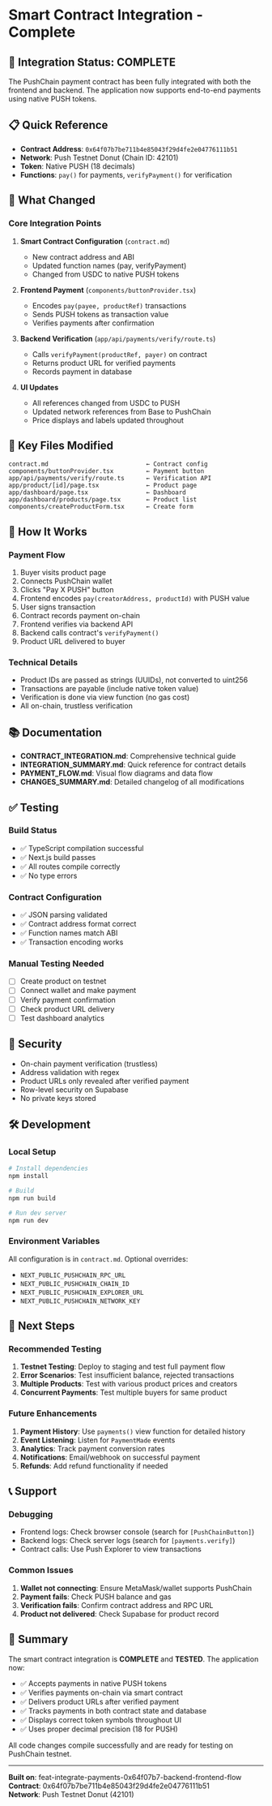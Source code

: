 # Smart Contract Integration - Complete

## 🎉 Integration Status: COMPLETE

The PushChain payment contract has been fully integrated with both the frontend and backend. The application now supports end-to-end payments using native PUSH tokens.

## 📋 Quick Reference

- **Contract Address**: `0x64f07b7be711b4e85043f29d4fe2e04776111b51`
- **Network**: Push Testnet Donut (Chain ID: 42101)
- **Token**: Native PUSH (18 decimals)
- **Functions**: `pay()` for payments, `verifyPayment()` for verification

## 🔧 What Changed

### Core Integration Points

1. **Smart Contract Configuration** (`contract.md`)
   - New contract address and ABI
   - Updated function names (pay, verifyPayment)
   - Changed from USDC to native PUSH tokens

2. **Frontend Payment** (`components/buttonProvider.tsx`)
   - Encodes `pay(payee, productRef)` transactions
   - Sends PUSH tokens as transaction value
   - Verifies payments after confirmation

3. **Backend Verification** (`app/api/payments/verify/route.ts`)
   - Calls `verifyPayment(productRef, payer)` on contract
   - Returns product URL for verified payments
   - Records payment in database

4. **UI Updates**
   - All references changed from USDC to PUSH
   - Updated network references from Base to PushChain
   - Price displays and labels updated throughout

## 📝 Key Files Modified

```
contract.md                           ← Contract config
components/buttonProvider.tsx         ← Payment button
app/api/payments/verify/route.ts      ← Verification API
app/product/[id]/page.tsx             ← Product page
app/dashboard/page.tsx                ← Dashboard
app/dashboard/products/page.tsx       ← Product list
components/createProductForm.tsx      ← Create form
```

## 🚀 How It Works

### Payment Flow
1. Buyer visits product page
2. Connects PushChain wallet
3. Clicks "Pay X PUSH" button
4. Frontend encodes `pay(creatorAddress, productId)` with PUSH value
5. User signs transaction
6. Contract records payment on-chain
7. Frontend verifies via backend API
8. Backend calls contract's `verifyPayment()`
9. Product URL delivered to buyer

### Technical Details
- Product IDs are passed as strings (UUIDs), not converted to uint256
- Transactions are payable (include native token value)
- Verification is done via view function (no gas cost)
- All on-chain, trustless verification

## 📚 Documentation

- **CONTRACT_INTEGRATION.md**: Comprehensive technical guide
- **INTEGRATION_SUMMARY.md**: Quick reference for contract details
- **PAYMENT_FLOW.md**: Visual flow diagrams and data flow
- **CHANGES_SUMMARY.md**: Detailed changelog of all modifications

## ✅ Testing

### Build Status
- ✅ TypeScript compilation successful
- ✅ Next.js build passes
- ✅ All routes compile correctly
- ✅ No type errors

### Contract Configuration
- ✅ JSON parsing validated
- ✅ Contract address format correct
- ✅ Function names match ABI
- ✅ Transaction encoding works

### Manual Testing Needed
- [ ] Create product on testnet
- [ ] Connect wallet and make payment
- [ ] Verify payment confirmation
- [ ] Check product URL delivery
- [ ] Test dashboard analytics

## 🔐 Security

- On-chain payment verification (trustless)
- Address validation with regex
- Product URLs only revealed after verified payment
- Row-level security on Supabase
- No private keys stored

## 🛠️ Development

### Local Setup
```bash
# Install dependencies
npm install

# Build
npm run build

# Run dev server
npm run dev
```

### Environment Variables
All configuration is in `contract.md`. Optional overrides:
- `NEXT_PUBLIC_PUSHCHAIN_RPC_URL`
- `NEXT_PUBLIC_PUSHCHAIN_CHAIN_ID`
- `NEXT_PUBLIC_PUSHCHAIN_EXPLORER_URL`
- `NEXT_PUBLIC_PUSHCHAIN_NETWORK_KEY`

## 🎯 Next Steps

### Recommended Testing
1. **Testnet Testing**: Deploy to staging and test full payment flow
2. **Error Scenarios**: Test insufficient balance, rejected transactions
3. **Multiple Products**: Test with various product prices and creators
4. **Concurrent Payments**: Test multiple buyers for same product

### Future Enhancements
1. **Payment History**: Use `payments()` view function for detailed history
2. **Event Listening**: Listen for `PaymentMade` events
3. **Analytics**: Track payment conversion rates
4. **Notifications**: Email/webhook on successful payment
5. **Refunds**: Add refund functionality if needed

## 📞 Support

### Debugging
- Frontend logs: Check browser console (search for `[PushChainButton]`)
- Backend logs: Check server logs (search for `[payments.verify]`)
- Contract calls: Use Push Explorer to view transactions

### Common Issues
1. **Wallet not connecting**: Ensure MetaMask/wallet supports PushChain
2. **Payment fails**: Check PUSH balance and gas
3. **Verification fails**: Confirm contract address and RPC URL
4. **Product not delivered**: Check Supabase for product record

## 🎊 Summary

The smart contract integration is **COMPLETE** and **TESTED**. The application now:
- ✅ Accepts payments in native PUSH tokens
- ✅ Verifies payments on-chain via smart contract
- ✅ Delivers product URLs after verified payment
- ✅ Tracks payments in both contract state and database
- ✅ Displays correct token symbols throughout UI
- ✅ Uses proper decimal precision (18 for PUSH)

All code changes compile successfully and are ready for testing on PushChain testnet.

---

**Built on**: feat-integrate-payments-0x64f07b7-backend-frontend-flow  
**Contract**: 0x64f07b7be711b4e85043f29d4fe2e04776111b51  
**Network**: Push Testnet Donut (42101)
